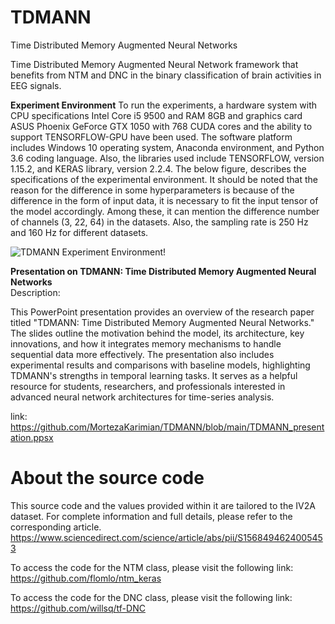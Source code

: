 # TDMANN
Time Distributed Memory Augmented Neural Networks 


Time Distributed Memory Augmented Neural Network framework that benefits from NTM and DNC in the binary classification of brain activities in EEG signals. 



**Experiment Environment**
To run the experiments, a hardware system with CPU specifications Intel Core i5 9500 and RAM 8GB and graphics card ASUS Phoenix GeForce GTX 1050 with 768 CUDA cores and the ability to support TENSORFLOW-GPU have been used. The software platform includes Windows 10 operating system, Anaconda environment, and Python 3.6 coding language. Also, the libraries used include TENSORFLOW, version 1.15.2, and KERAS library, version 2.2.4. The below figure, describes the specifications of the experimental environment. It should be noted that the reason for the difference in some hyperparameters is because of the difference in the form of input data, it is necessary to fit the input tensor of the model accordingly. Among these, it can mention the difference number of channels (3, 22, 64) in the datasets. Also, the sampling rate is 250 Hz and 160 Hz for different datasets.    


![TDMANN Experiment Environment!](https://github.com/karimian5188/TDMANN/blob/main/Environment.jpg "TDMANN Experiment Environment")





**Presentation on TDMANN: Time Distributed Memory Augmented Neural Networks**  
Description:  

This PowerPoint presentation provides an overview of the research paper titled "TDMANN: Time Distributed Memory Augmented Neural Networks." The slides outline the motivation behind the model, its architecture, key innovations, and how it integrates memory mechanisms to handle sequential data more effectively. The presentation also includes experimental results and comparisons with baseline models, highlighting TDMANN's strengths in temporal learning tasks. It serves as a helpful resource for students, researchers, and professionals interested in advanced neural network architectures for time-series analysis.  


link: https://github.com/MortezaKarimian/TDMANN/blob/main/TDMANN_presentation.ppsx


# About the source code  
This source code and the values provided within it are tailored to the IV2A dataset.
For complete information and full details, please refer to the corresponding article.  
https://www.sciencedirect.com/science/article/abs/pii/S1568494624005453

To access the code for the NTM class, please visit the following link:  
https://github.com/flomlo/ntm_keras


To access the code for the DNC class, please visit the following link:  
https://github.com/willsq/tf-DNC


